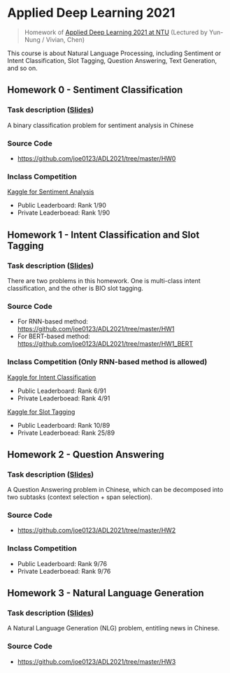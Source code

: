# Applied Deep Learning 2021

> Homework of [Applied Deep Learning 2021 at NTU](https://www.csie.ntu.edu.tw/~miulab/s109-adl/) (Lectured by Yun-Nung / Vivian, Chen)

This course is about Natural Language Processing, including Sentiment or Intent Classification, Slot Tagging, Question Answering, Text Generation, and so on.

## Homework 0 - Sentiment Classification
### Task description ([Slides](https://docs.google.com/presentation/d/1CqYNZFZDhn-d5ZD30zjw_O36CQUwSOemwwXnTLG07RE/))

A binary classification problem for sentiment analysis in Chinese

### Source Code
* https://github.com/joe0123/ADL2021/tree/master/HW0

### Inclass Competition
[Kaggle for Sentiment Analysis](https://www.kaggle.com/c/ntu-adl-hw0-spring-2021)
* Public Leaderboard: Rank 1/90
* Private Leaderboead: Rank 1/90


## Homework 1 - Intent Classification and Slot Tagging
### Task description ([Slides](https://docs.google.com/presentation/d/1HOH3TD7gdfwKh1JnJRG3QHb2yg86_fvRFrHjpieGYCE/))

There are two problems in this homework. One is multi-class intent classification, and the other is BIO slot tagging.

### Source Code

* For RNN-based method: https://github.com/joe0123/ADL2021/tree/master/HW1
* For BERT-based method: https://github.com/joe0123/ADL2021/tree/master/HW1_BERT

### Inclass Competition (Only RNN-based method is allowed)

[Kaggle for Intent Classification](https://www.kaggle.com/c/ntu-adl-hw1-intent-cls-spring-2021)
* Public Leaderboard: Rank 6/91
* Private Leaderboead: Rank 4/91

[Kaggle for Slot Tagging](https://www.kaggle.com/c/ntu-adl-hw1-slot-tag-spring-2021)
* Public Leaderboard: Rank 10/89
* Private Leaderboead: Rank 25/89

## Homework 2 - Question Answering
### Task description ([Slides](https://docs.google.com/presentation/d/1eonDCBNEqbvAEGKqPWt3Ew1JjVlBYXX45G2Hqs7c0Hk/))

A Question Answering problem in Chinese, which can be decomposed into two subtasks (context selection + span selection).

### Source Code

* https://github.com/joe0123/ADL2021/tree/master/HW2

### Inclass Competition

* Public Leaderboard: Rank 9/76
* Private Leaderboead: Rank 9/76


## Homework 3 - Natural Language Generation
### Task description ([Slides](https://docs.google.com/presentation/d/1-a0Z8-sV6hudbraxD1FBXIgFNzyotMDDZOIEHIrXvTo/))

A Natural Language Generation (NLG) problem, entitling news in Chinese.

### Source Code

* https://github.com/joe0123/ADL2021/tree/master/HW3

